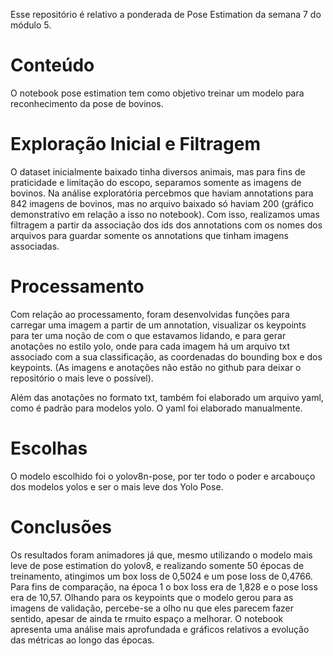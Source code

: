 Esse repositório é relativo a ponderada de Pose Estimation da semana 7 do módulo 5.

# Conteúdo

O notebook pose estimation tem como objetivo treinar um modelo para reconhecimento da pose de bovinos.

# Exploração Inicial e Filtragem

O dataset inicialmente baixado tinha diversos animais, mas para fins de praticidade e limitação do escopo, separamos somente as imagens de bovinos. Na análise exploratória percebmos que haviam annotations para 842 imagens de bovinos, mas no arquivo baixado só haviam 200 (gráfico demonstrativo em relação a isso no notebook). Com isso, realizamos umas filtragem a partir da associação dos ids dos annotations com os nomes dos arquivos para guardar somente os annotations que tinham imagens associadas.

# Processamento

Com relação ao processamento, foram desenvolvidas funções para carregar uma imagem a partir de um annotation, visualizar os keypoints para ter uma noção de com o que estavamos lidando, e para gerar anotações no estilo yolo, onde para cada imagem há um arquivo txt associado com a sua classificação, as coordenadas do bounding box e dos keypoints. (As imagens e anotações não estão no github para deixar o repositório o mais leve o possível).

Além das anotações no formato txt, também foi elaborado um arquivo yaml, como é padrão para modelos yolo. O yaml foi elaborado manualmente.

# Escolhas

O modelo escolhido foi o yolov8n-pose, por ter todo o poder e arcabouço dos modelos yolos e ser o mais leve dos Yolo Pose.


# Conclusões

Os resultados foram animadores já que, mesmo utilizando o modelo mais leve de pose estimation do yolov8, e realizando somente 50 épocas de treinamento, atingimos um box loss de 0,5024 e um pose loss de 0,4766. Para fins de comparação, na época 1 o box loss era de 1,828 e o pose loss era de 10,57. Olhando para os keypoints que o modelo gerou para as imagens de validação, percebe-se a olho nu que eles parecem fazer sentido, apesar de ainda te rmuito espaço a melhorar. O notebook apresenta uma análise mais aprofundada e gráficos relativos a evolução das métricas ao longo das épocas.